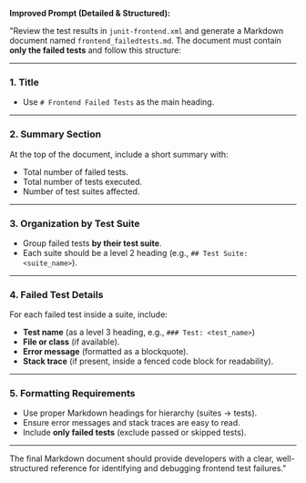 **Improved Prompt (Detailed & Structured):**

"Review the test results in `junit-frontend.xml` and generate a Markdown document named `frontend_failedtests.md`. The document must contain **only the failed tests** and follow this structure:

---

### 1. Title

* Use `# Frontend Failed Tests` as the main heading.

---

### 2. Summary Section

At the top of the document, include a short summary with:

* Total number of failed tests.
* Total number of tests executed.
* Number of test suites affected.

---

### 3. Organization by Test Suite

* Group failed tests **by their test suite**.
* Each suite should be a level 2 heading (e.g., `## Test Suite: <suite_name>`).

---

### 4. Failed Test Details

For each failed test inside a suite, include:

* **Test name** (as a level 3 heading, e.g., `### Test: <test_name>`)
* **File or class** (if available).
* **Error message** (formatted as a blockquote).
* **Stack trace** (if present, inside a fenced code block for readability).

---

### 5. Formatting Requirements

* Use proper Markdown headings for hierarchy (suites → tests).
* Ensure error messages and stack traces are easy to read.
* Include **only failed tests** (exclude passed or skipped tests).

---

The final Markdown document should provide developers with a clear, well-structured reference for identifying and debugging frontend test failures."
